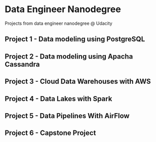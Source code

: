 # Data Engineer Nanodegree

Projects from data engineer nanodegree @ Udacity



## Project 1 - Data modeling using PostgreSQL

## Project 2 - Data modeling using Apacha Cassandra

## Project 3 - Cloud Data Warehouses with AWS

## Project 4 - Data Lakes with Spark

## Project 5 - Data Pipelines With AirFlow

## Project 6 - Capstone Project


